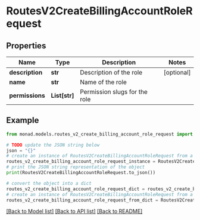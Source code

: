 # RoutesV2CreateBillingAccountRoleRequest


## Properties

Name | Type | Description | Notes
------------ | ------------- | ------------- | -------------
**description** | **str** | Description of the role | [optional] 
**name** | **str** | Name of the role | 
**permissions** | **List[str]** | Permission slugs for the role | 

## Example

```python
from monad.models.routes_v2_create_billing_account_role_request import RoutesV2CreateBillingAccountRoleRequest

# TODO update the JSON string below
json = "{}"
# create an instance of RoutesV2CreateBillingAccountRoleRequest from a JSON string
routes_v2_create_billing_account_role_request_instance = RoutesV2CreateBillingAccountRoleRequest.from_json(json)
# print the JSON string representation of the object
print(RoutesV2CreateBillingAccountRoleRequest.to_json())

# convert the object into a dict
routes_v2_create_billing_account_role_request_dict = routes_v2_create_billing_account_role_request_instance.to_dict()
# create an instance of RoutesV2CreateBillingAccountRoleRequest from a dict
routes_v2_create_billing_account_role_request_from_dict = RoutesV2CreateBillingAccountRoleRequest.from_dict(routes_v2_create_billing_account_role_request_dict)
```
[[Back to Model list]](../README.md#documentation-for-models) [[Back to API list]](../README.md#documentation-for-api-endpoints) [[Back to README]](../README.md)


